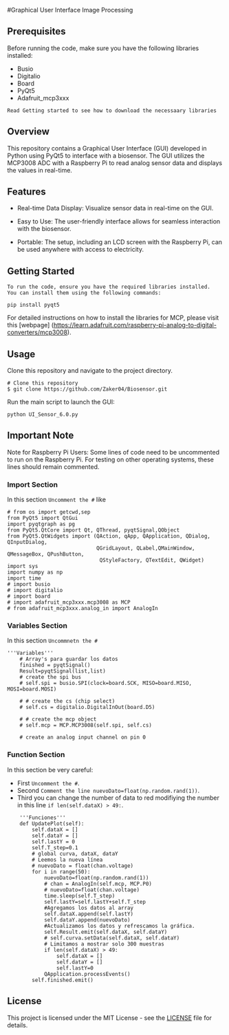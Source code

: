 #Graphical User Interface Image Processing

##		Prerequisites
Before running the code, make sure you have the following libraries installed:
- Busio
- Digitalio
- Board
- PyQt5
- Adafruit_mcp3xxx

```Read Getting started to see how to download the necessaary libraries```

##		Overview
This repository contains a Graphical User Interface (GUI) developed in Python using PyQt5 
to interface with a biosensor. The GUI utilizes the MCP3008 ADC with a Raspberry Pi to read 
analog sensor data and displays the values in real-time.


##		Features


- Real-time Data Display: Visualize sensor data in real-time on the GUI.

- Easy to Use: The user-friendly interface allows for seamless interaction with the biosensor.

- Portable: The setup, including an LCD screen with the Raspberry Pi, 
can be used anywhere with access to electricity.

##		Getting Started
```
To run the code, ensure you have the required libraries installed.
You can install them using the following commands:
```
```
pip install pyqt5
```
For detailed instructions on how to install the libraries for MCP, 
please visit this [webpage] (https://learn.adafruit.com/raspberry-pi-analog-to-digital-converters/mcp3008).

##		Usage
Clone this repository and navigate to the project directory.
```
# Clone this repository
$ git clone https://github.com/Zaker04/Biosensor.git
```
 Run the main script to launch the GUI:
```
python UI_Sensor_6.0.py
```

## Important Note
Note for Raspberry Pi Users: Some lines of code need to be uncommented to run 
on the Raspberry Pi. For testing on other operating systems, these lines should remain commented.

### Import Section
In this section `Uncomment the #` like
```
# from os import getcwd,sep
from PyQt5 import QtGui
import pyqtgraph as pg
from PyQt5.QtCore import Qt, QThread, pyqtSignal,QObject
from PyQt5.QtWidgets import (QAction, qApp, QApplication, QDialog, QInputDialog,
                             QGridLayout, QLabel,QMainWindow, QMessageBox, QPushButton, 
                              QStyleFactory, QTextEdit, QWidget)
import sys
import numpy as np
import time
# import busio
# import digitalio
# import board
# import adafruit_mcp3xxx.mcp3008 as MCP
# from adafruit_mcp3xxx.analog_in import AnalogIn
```

### Variables Section
In this section `Uncommnetn the #`
```    
'''Variables'''
    # Array's para guardar los datos
    finished = pyqtSignal()
    Result=pyqtSignal(list,list)
    # create the spi bus
    # self.spi = busio.SPI(clock=board.SCK, MISO=board.MISO, MOSI=board.MOSI)
    
    # # create the cs (chip select)
    # self.cs = digitalio.DigitalInOut(board.D5)
    
    # # create the mcp object
    # self.mcp = MCP.MCP3008(self.spi, self.cs)
    
    # create an analog input channel on pin 0
```

### Function Section
In this section be very careful:
- First `Uncomment the #`.
- Second `Comment the line nuevoDato=float(np.random.rand(1))`.
- Third you can change the number of data to red modifiying the number in this line `if len(self.dataX) > 49:`.

```
    '''Funciones'''     
    def UpdatePlot(self):
        self.dataX = [] 
        self.dataY = []
        self.lastY = 0
        self.T_step=0.1
        # global curva, dataX, dataY
        # Leemos la nueva línea
        # nuevoDato = float(chan.voltage)
        for i in range(50):
            nuevoDato=float(np.random.rand(1))
            # chan = AnalogIn(self.mcp, MCP.P0)
            # nuevoDato=float(chan.voltage)
            time.sleep(self.T_step)
            self.lastY=self.lastY+self.T_step
            #Agregamos los datos al array
            self.dataX.append(self.lastY)
            self.dataY.append(nuevoDato)
            #Actualizamos los datos y refrescamos la gráfica.
            self.Result.emit(self.dataX, self.dataY)
            # self.curva.setData(self.dataX, self.dataY)
            # Limitamos a mostrar solo 300 muestras
            if len(self.dataX) > 49:
                self.dataX = []
                self.dataY = []
                self.lastY=0
            QApplication.processEvents()
        self.finished.emit()
```

##		License
This project is licensed under the MIT License - see the [LICENSE](LICENSE) file for details.